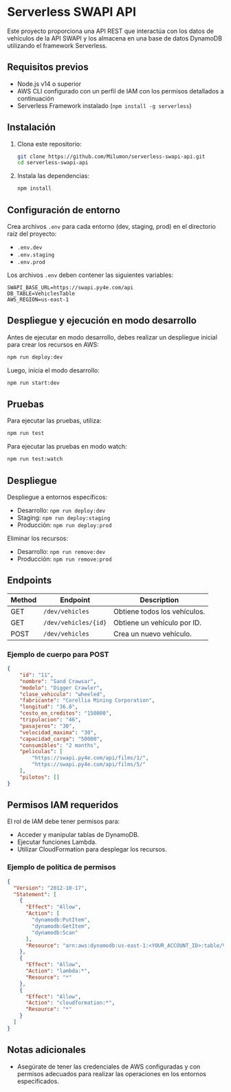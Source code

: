 
# Serverless SWAPI API

Este proyecto proporciona una API REST que interactúa con los datos de vehículos de la API SWAPI y los almacena en una base de datos DynamoDB utilizando el framework Serverless.

## Requisitos previos

- Node.js v14 o superior
- AWS CLI configurado con un perfil de IAM con los permisos detallados a continuación
- Serverless Framework instalado (`npm install -g serverless`)

## Instalación

1. Clona este repositorio:

   ```bash
   git clone https://github.com/Milumon/serverless-swapi-api.git
   cd serverless-swapi-api
   ```

2. Instala las dependencias:

   ```bash
   npm install
   ```

## Configuración de entorno

Crea archivos `.env` para cada entorno (dev, staging, prod) en el directorio raíz del proyecto:

- `.env.dev`
- `.env.staging`
- `.env.prod`

Los archivos `.env` deben contener las siguientes variables:

```
SWAPI_BASE_URL=https://swapi.py4e.com/api
DB_TABLE=VehiclesTable
AWS_REGION=us-east-1
```

## Despliegue y ejecución en modo desarrollo

Antes de ejecutar en modo desarrollo, debes realizar un despliegue inicial para crear los recursos en AWS:

```bash
npm run deploy:dev
```

Luego, inicia el modo desarrollo:

```bash
npm run start:dev
```

## Pruebas

Para ejecutar las pruebas, utiliza:

```bash
npm run test
```

Para ejecutar las pruebas en modo watch:

```bash
npm run test:watch
```

## Despliegue

Despliegue a entornos específicos:

- Desarrollo: `npm run deploy:dev`
- Staging: `npm run deploy:staging`
- Producción: `npm run deploy:prod`

Eliminar los recursos:

- Desarrollo: `npm run remove:dev`
- Producción: `npm run remove:prod`
 
## Endpoints

| Method | Endpoint                | Description                         |
|--------|--------------------------|------------------------------------|
| GET    | `/dev/vehicles`         | Obtiene todos los vehículos.        |
| GET    | `/dev/vehicles/{id}`    | Obtiene un vehículo por ID.         |
| POST   | `/dev/vehicles`         |  Crea un nuevo vehículo.            |

 

### Ejemplo de cuerpo para POST

```json
{
    "id": "11",
    "nombre": "Sand Crawsar",
    "modelo": "Digger Crawler",
    "clase_vehiculo": "wheeled",
    "fabricante": "Corellia Mining Corporation",
    "longitud": "36.8",
    "costo_en_creditos": "150000",
    "tripulacion": "46",
    "pasajeros": "30",
    "velocidad_maxima": "30",
    "capacidad_carga": "50000",
    "consumibles": "2 months",
    "peliculas": [
        "https://swapi.py4e.com/api/films/1/",
        "https://swapi.py4e.com/api/films/5/"
    ],
    "pilotos": []
}
```

## Permisos IAM requeridos

El rol de IAM debe tener permisos para:

- Acceder y manipular tablas de DynamoDB.
- Ejecutar funciones Lambda.
- Utilizar CloudFormation para desplegar los recursos.

### Ejemplo de política de permisos

```json
{
  "Version": "2012-10-17",
  "Statement": [
    {
      "Effect": "Allow",
      "Action": [
        "dynamodb:PutItem",
        "dynamodb:GetItem",
        "dynamodb:Scan"
      ],
      "Resource": "arn:aws:dynamodb:us-east-1:<YOUR_ACCOUNT_ID>:table/VehiclesTable"
    },
    {
      "Effect": "Allow",
      "Action": "lambda:*",
      "Resource": "*"
    },
    {
      "Effect": "Allow",
      "Action": "cloudformation:*",
      "Resource": "*"
    }
  ]
}
```

## Notas adicionales

- Asegúrate de tener las credenciales de AWS configuradas y con permisos adecuados para realizar las operaciones en los entornos especificados. 

